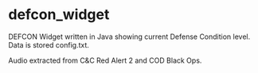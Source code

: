 # defcon_widget

DEFCON Widget written in Java showing current Defense Condition level.
Data is stored config.txt.

Audio extracted from C&C Red Alert 2 and COD Black Ops.
